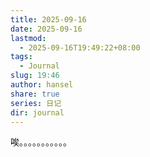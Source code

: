 ```yaml
---
title: 2025-09-16
date: 2025-09-16
lastmod:
  - 2025-09-16T19:49:22+08:00
tags:
  - Journal
slug: 19:46
author: hansel
share: true
series: 日记
dir: journal
---
```

唉。。。。。。。。。。。